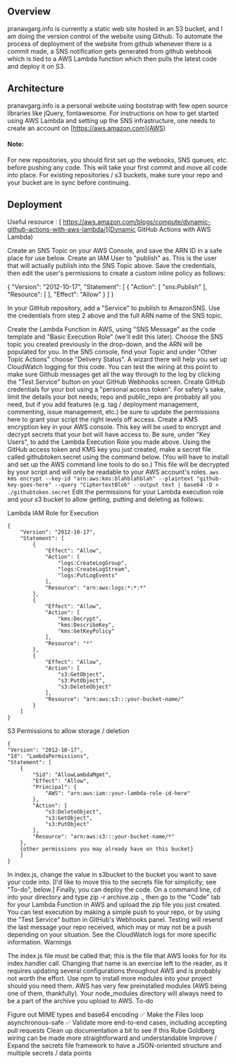 ## Overview

pranavgarg.info is currently a static web site hosted in an S3 bucket, and I am doing the version control of the website using Github.
To automate the process of deployment of the website from github whenever there is a commit made, a SNS notification gets generated from github webhook 
which is tied to a AWS Lambda function which then pulls the latest code and deploy it on S3. 

## Architecture
pranavgarg.info is a personal website using bootstrap with few open source libraries like jQuery, fontawesome. 
For instructions on how to get started using AWS Lambda and setting up the SNS infrastructure, one needs to 
create an account on [https://aws.amazon.com](AWS)

#### Note: 
For new repositories, you should first set up the webooks, SNS queues, etc. before pushing any code. This will take your first commit and move all code into place. For existing repositories / s3 buckets, make sure your repo and your bucket are in sync before continuing.

## Deployment

Useful resource : [ https://aws.amazon.com/blogs/compute/dynamic-github-actions-with-aws-lambda/](Dynamic GitHub Actions with AWS Lambda) 

Create an SNS Topic on your AWS Console, and save the ARN ID in a safe place for use below.
Create an IAM User to "publish" as. This is the user that will actually publish into the SNS Topic above. Save the credentials, then edit the user's permissions to create a custom inline policy as follows:

{ "Version": "2012-10-17", "Statement": [ { "Action": [ "sns:Publish" ], "Resource": [ ], "Effect": "Allow" } ] }

In your GitHub repository, add a "Service" to publish to AmazonSNS. Use the credentials from step 2 above and the full ARN name of the SNS topic.

Create the Lambda Function in AWS, using "SNS Message" as the code template and "Basic Execution Role" (we'll edit this later). Choose the SNS topic you created previously in the drop-down, and the ARN will be populated for you.
In the SNS console, find your Topic and under "Other Topic Actions" choose "Delivery Status". A wizard there will help you set up CloudWatch logging for this code. You can test the wiring at this point to make sure Github messages get all the way through to the log by clicking the "Test Service" button on your GitHub Webhooks screen.
Create GitHub credentials for your bot using a "personal access token". For safety's sake, limit the details your bot needs; repo and public_repo are probably all you need, but if you add features (e.g. tag / deployment management, commenting, issue management, etc.) be sure to update the permissions here to grant your script the right levels off access.
Create a KMS encryption key in your AWS console. This key will be used to encrypt and decrypt secrets that your bot will have access to. Be sure, under "Key Users", to add the Lambda Execution Role you made above.
Using the GitHub access token and KMS key you just created, make a secret file called githubtoken.secret using the command below. (You will have to install and set up the AWS command line tools to do so.) This file will be decrypted by your script and will only be readable to your AWS account's roles.
`
aws kms encrypt --key-id "arn:aws:kms:blahblahblah" --plaintext "github-key-goes-here" --query "CiphertextBlob" --output text | base64 -D > ./githubtoken.secret
`
Edit the permissions for your Lambda execution role and your s3 bucket to allow getting, putting and deleting as follows:

Lambda IAM Role for Execution
```
{
    "Version": "2012-10-17",
    "Statement": [
        {
            "Effect": "Allow",
            "Action": [
                "logs:CreateLogGroup",
                "logs:CreateLogStream",
                "logs:PutLogEvents"
            ],
            "Resource": "arn:aws:logs:*:*:*"
        },
        {
            "Effect": "Allow",
            "Action": [
                "kms:Decrypt",
                "kms:DescribeKey",
                "kms:GetKeyPolicy"
            ],
            "Resource": "*"
        },
        {
            "Effect": "Allow",
            "Action": [
                "s3:GetObject",
                "s3:PutObject",
                "s3:DeleteObject"
            ],
            "Resource": "arn:aws:s3:::your-bucket-name/"
        }
    ]
}
```

S3 Permissions to allow storage / deletion
```
{
"Version": "2012-10-17",
"Id": "LambdaPermissions",
"Statement": [
    {
        "Sid": "AllowLambdaMgmt",
        "Effect": "Allow",
        "Principal": {
            "AWS": "arn:aws:iam::your-lambda-role-id-here"
        },
        "Action": [
            "s3:DeleteObject",
            "s3:GetObject",
            "s3:PutObject"
        ],
        "Resource": "arn:aws:s3:::your-bucket-name/*"
    },
    {other permissions you may already have on this bucket}
    ]
}
```
In index.js, change the value in s3bucket to the bucket you want to save your code into. [I'd like to move this to the secrets file for simplicity; see "To-do", below.]
Finally, you can deploy the code. On a command line, cd into your directory and type zip -r archive.zip ., then go to the "Code" tab for your Lambda Function in AWS and upload the zip file you just created.
You can test execution by making a simple push to your repo, or by using the "Test Service" button in GitHub's Webhooks panel. Testing will resend the last message your repo received, which may or may not be a push depending on your situation. See the CloudWatch logs for more specific information.
Warnings

The index.js file must be called that; this is the file that AWS looks for for its index.handler call. Changing that name is an exercise left to the reader, as it requires updating several configurations throughout AWS and is probably not worth the effort.
Use npm to install more modules into your project should you need them. AWS has very few preinstalled modules (AWS being one of them, thankfully). Your node_modules directory will always need to be a part of the archive you upload to AWS.
To-do

Figure out MIME types and base64 encoding ✅
Make the Files loop asynchronous-safe ✅
Validate more end-to-end cases, including accepting pull requests
Clean up documentation a bit to see if this Rube Goldberg wiring can be made more straightforward and understandable
Improve / Expand the secrets file framework to have a JSON-oriented structure and multiple secrets / data points